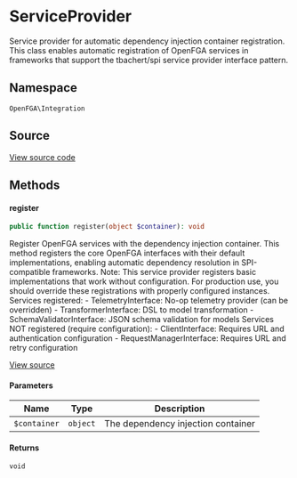 # ServiceProvider

Service provider for automatic dependency injection container registration. This class enables automatic registration of OpenFGA services in frameworks that support the tbachert/spi service provider interface pattern.

## Namespace
`OpenFGA\Integration`

## Source
[View source code](https://github.com/evansims/openfga-php/blob/main/src/Integration/ServiceProvider.php)





## Methods

                        
#### register


```php
public function register(object $container): void
```

Register OpenFGA services with the dependency injection container. This method registers the core OpenFGA interfaces with their default implementations, enabling automatic dependency resolution in SPI-compatible frameworks. Note: This service provider registers basic implementations that work without configuration. For production use, you should override these registrations with properly configured instances. Services registered: - TelemetryInterface: No-op telemetry provider (can be overridden) - TransformerInterface: DSL to model transformation - SchemaValidatorInterface: JSON schema validation for models Services NOT registered (require configuration): - ClientInterface: Requires URL and authentication configuration - RequestManagerInterface: Requires URL and retry configuration

[View source](https://github.com/evansims/openfga-php/blob/main/src/Integration/ServiceProvider.php#L45)

#### Parameters
| Name | Type | Description |
|------|------|-------------|
| `$container` | `object` | The dependency injection container |

#### Returns
`void`
